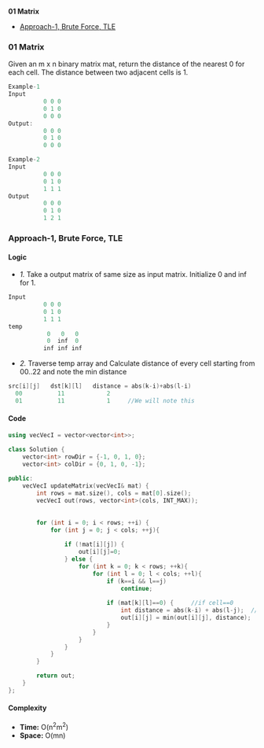 **01 Matrix**
- [Approach-1, Brute Force, TLE](#a1)

### 01 Matrix
Given an m x n binary matrix mat, return the distance of the nearest 0 for each cell.
The distance between two adjacent cells is 1.
```c
Example-1
Input
          0 0 0
          0 1 0
          0 0 0
Output:
          0 0 0
          0 1 0
          0 0 0

Example-2
Input
          0 0 0
          0 1 0
          1 1 1
Output
          0 0 0
          0 1 0
          1 2 1
```

<a name=a1></a>
### Approach-1, Brute Force, TLE
#### Logic
- _1._ Take a output matrix of same size as input matrix. Initialize 0 and inf for 1.
```c
Input
          0 0 0
          0 1 0
          1 1 1
temp
           0   0   0
           0  inf  0
          inf inf inf

```
- _2._ Traverse temp array and Calculate distance of every cell starting from 00..22 and note the min distance
```c
src[i][j]   dst[k][l]   distance = abs(k-i)+abs(l-i)
  00          11            2
  01          11            1     //We will note this
```
#### Code
```cpp
using vecVecI = vector<vector<int>>;

class Solution {
    vector<int> rowDir = {-1, 0, 1, 0};
    vector<int> colDir = {0, 1, 0, -1};
    
public:
    vecVecI updateMatrix(vecVecI& mat) {
        int rows = mat.size(), cols = mat[0].size();
        vecVecI out(rows, vector<int>(cols, INT_MAX));
        
        
        for (int i = 0; i < rows; ++i) {
            for (int j = 0; j < cols; ++j){
                
                if (!mat[i][j]) {
                    out[i][j]=0;
                } else {
                    for (int k = 0; k < rows; ++k){
                        for (int l = 0; l < cols; ++l){
                            if (k==i && l==j)
                                continue;
                                                
                            if (mat[k][l]==0) {     //if cell==0
                                int distance = abs(k-i) + abs(l-j);  //Calculate distance
                                out[i][j] = min(out[i][j], distance);
                            }
                        }
                    }
                }
            }
        }

        return out;
    }
};
```
#### Complexity
- **Time:** O(n<sup>2</sup>m<sup>2</sup>)
- **Space:** O(mn)
